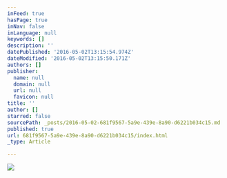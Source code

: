 ```yaml
---
inFeed: true
hasPage: true
inNav: false
inLanguage: null
keywords: []
description: ''
datePublished: '2016-05-02T13:15:54.974Z'
dateModified: '2016-05-02T13:15:50.171Z'
authors: []
publisher:
  name: null
  domain: null
  url: null
  favicon: null
title: ''
author: []
starred: false
sourcePath: _posts/2016-05-02-681f9567-5a9e-439e-8a90-d6221b034c15.md
published: true
url: 681f9567-5a9e-439e-8a90-d6221b034c15/index.html
_type: Article

---
```

![](https://the-grid-user-content.s3-us-west-2.amazonaws.com/7631fe1e-5cf9-440c-a754-9f47475f3c5e.jpg)
